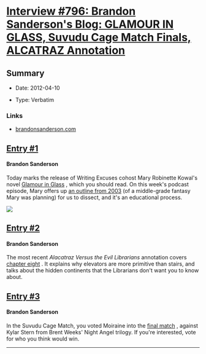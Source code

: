 # [Interview #796: Brandon Sanderson's Blog: GLAMOUR IN GLASS, Suvudu Cage Match Finals, ALCATRAZ Annotation](https://www.theoryland.com/intvmain.php?i=796)

## Summary

- Date: 2012-04-10

- Type: Verbatim

### Links

- [brandonsanderson.com](http://brandonsanderson.com/blog/1075/GLAMOUR-IN-GLASS-Suvudu-Cage-Match-Finals-ALCATRAZ-Annotation)


## [Entry #1](./t-796/1)

#### Brandon Sanderson

Today marks the release of Writing Excuses cohost Mary Robinette Kowal's novel
[Glamour in Glass](http://www.amazon.com/dp/0765325578?tag=writiexcus-20")
, which you should read. On this week's podcast episode, Mary offers up
[an outline from 2003](http://www.writingexcuses.com/2012/04/08/)
(of a middle-grade fantasy Mary was planning) for us to dissect, and it's an educational process.

![](http://images.amazon.com/images/P/0765325578.01.LZZZZZZZ.jpg")

## [Entry #2](./t-796/2)

#### Brandon Sanderson

The most recent
*Alacatraz Versus the Evil Librarians*
annotation covers
[chapter eight](http://brandonsanderson.com/annotation/452/Alcatraz-Chapter-Eight)
. It explains why elevators are more primitive than stairs, and talks about the hidden continents that the Librarians don't want you to know about.

## [Entry #3](./t-796/3)

#### Brandon Sanderson

In the Suvudu Cage Match, you voted Moiraine into the
[final match](http://sf-fantasy.suvudu.com/2012/04/cage-match-2012-championship-moiraine-damodred-versus-kylar-stern.html)
, against Kylar Stern from Brent Weeks' Night Angel trilogy. If you're interested, vote for who you think would win.


---

